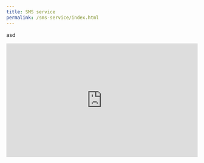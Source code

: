 ```yaml
---
title: SMS service
permalink: /sms-service/index.html
---
```

asd
<iframe width="100%" height="300px" src="http://www.cpsms.dk/webframe/tilmeld.php?webid=35117" frameBorder="no" scrolling="no"></iframe>
